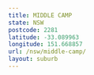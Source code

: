 ```yaml
---
title: MIDDLE CAMP
state: NSW
postcode: 2281
latitude: -33.089963
longitude: 151.668857
url: /nsw/middle-camp/
layout: suburb
---
```

